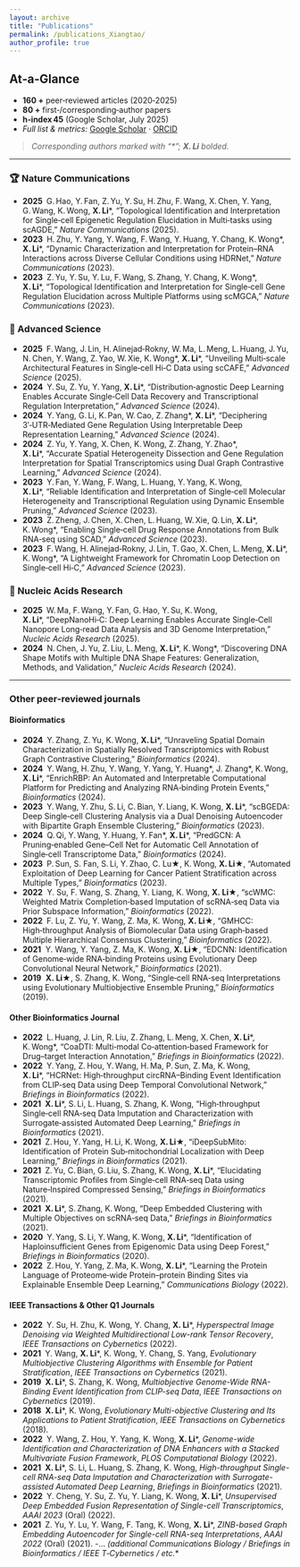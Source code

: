 ```yaml
---
layout: archive
title: "Publications"
permalink: /publications_Xiangtao/
author_profile: true
---
```


## At‑a‑Glance  
- **160 +** peer‑reviewed articles (2020‑2025)  
- **80 +** first‑/corresponding‑author papers  
- **h‑index 45** (Google Scholar, July 2025)  
- *Full list & metrics:* [Google Scholar](https://scholar.google.com/citations?hl=en&user=Il0-1BUAAAAJ&view_op=list_works&sortby=pubdate) · [ORCID](https://orcid.org/0000-0002-8716-9823)

> *Corresponding authors marked with “\*”; **X. Li** bolded.*

---

### 🏆 Nature Communications  
- **2025** G. Hao, Y. Fan, Z. Yu, Y. Su, H. Zhu, F. Wang, X. Chen, Y. Yang, G. Wang, K. Wong, **X. Li***, “Topological Identification and Interpretation for Single‑cell Epigenetic Regulation Elucidation in Multi‑tasks using scAGDE,” *Nature Communications* (2025).  
- **2023** H. Zhu, Y. Yang, Y. Wang, F. Wang, Y. Huang, Y. Chang, K. Wong*, **X. Li***, “Dynamic Characterization and Interpretation for Protein–RNA Interactions across Diverse Cellular Conditions using HDRNet,” *Nature Communications* (2023).  
- **2023** Z. Yu, Y. Su, Y. Lu, F. Wang, S. Zhang, Y. Chang, K. Wong*, **X. Li***, “Topological Identification and Interpretation for Single‑cell Gene Regulation Elucidation across Multiple Platforms using scMGCA,” *Nature Communications* (2023).  

### 🔬 Advanced Science  
- **2025** F. Wang, J. Lin, H. Alinejad‑Rokny, W. Ma, L. Meng, L. Huang, J. Yu, N. Chen, Y. Wang, Z. Yao, W. Xie, K. Wong*, **X. Li***, “Unveiling Multi‑scale Architectural Features in Single‑cell Hi‑C Data using scCAFE,” *Advanced Science* (2025).  
- **2024** Y. Su, Z. Yu, Y. Yang, **X. Li***, “Distribution‑agnostic Deep Learning Enables Accurate Single‑Cell Data Recovery and Transcriptional Regulation Interpretation,” *Advanced Science* (2024).  
- **2024** Y. Yang, G. Li, K. Pan, W. Cao, Z. Zhang*, **X. Li***, “Deciphering 3′‑UTR‑Mediated Gene Regulation Using Interpretable Deep Representation Learning,” *Advanced Science* (2024).  
- **2024** Z. Yu, Y. Yang, X. Chen, K. Wong, Z. Zhang, Y. Zhao*, **X. Li***, “Accurate Spatial Heterogeneity Dissection and Gene Regulation Interpretation for Spatial Transcriptomics using Dual Graph Contrastive Learning,” *Advanced Science* (2024).  
- **2023** Y. Fan, Y. Wang, F. Wang, L. Huang, Y. Yang, K. Wong, **X. Li***, “Reliable Identification and Interpretation of Single‑cell Molecular Heterogeneity and Transcriptional Regulation using Dynamic Ensemble Pruning,” *Advanced Science* (2023).  
- **2023** Z. Zheng, J. Chen, X. Chen, L. Huang, W. Xie, Q. Lin, **X. Li***, K. Wong*, “Enabling Single‑cell Drug Response Annotations from Bulk RNA‑seq using SCAD,” *Advanced Science* (2023).  
- **2023** F. Wang, H. Alinejad‑Rokny, J. Lin, T. Gao, X. Chen, L. Meng, **X. Li***, K. Wong*, “A Lightweight Framework for Chromatin Loop Detection on Single‑cell Hi‑C,” *Advanced Science* (2023).  

### 🧬 Nucleic Acids Research  
- **2025** W. Ma, F. Wang, Y. Fan, G. Hao, Y. Su, K. Wong, **X. Li***, “DeepNanoHi‑C: Deep Learning Enables Accurate Single‑Cell Nanopore Long‑read Data Analysis and 3D Genome Interpretation,” *Nucleic Acids Research* (2025).  
- **2024** N. Chen, J. Yu, Z. Liu, L. Meng, **X. Li***, K. Wong*, “Discovering DNA Shape Motifs with Multiple DNA Shape Features: Generalization, Methods, and Validation,” *Nucleic Acids Research* (2024).  


---

### Other peer‑reviewed journals 


#### Bioinformatics  
- **2024** Y. Zhang, Z. Yu, K. Wong, **X. Li***, “Unraveling Spatial Domain Characterization in Spatially Resolved Transcriptomics with Robust Graph Contrastive Clustering,” *Bioinformatics* (2024).  
- **2024** Y. Wang, H. Zhu, Y. Wang, Y. Yang, Y. Huang*, J. Zhang*, K. Wong, **X. Li***, “EnrichRBP: An Automated and Interpretable Computational Platform for Predicting and Analyzing RNA‑binding Protein Events,” *Bioinformatics* (2024).  
- **2023** Y. Wang, Y. Zhu, S. Li, C. Bian, Y. Liang, K. Wong, **X. Li***, “scBGEDA: Deep Single‑cell Clustering Analysis via a Dual Denoising Autoencoder with Bipartite Graph Ensemble Clustering,” *Bioinformatics* (2023).  
- **2024** Q. Qi, Y. Wang, Y. Huang, Y. Fan*, **X. Li***, “PredGCN: A Pruning‑enabled Gene–Cell Net for Automatic Cell Annotation of Single‑cell Transcriptome Data,” *Bioinformatics* (2024).  
- **2023** P. Sun, S. Fan, S. Li, Y. Zhao, C. Lu★, K. Wong, **X. Li**★, “Automated Exploitation of Deep Learning for Cancer Patient Stratification across Multiple Types,” *Bioinformatics* (2023).  
- **2022**  Y. Su, F. Wang, S. Zhang, Y. Liang, K. Wong, **X. Li**★, “scWMC: Weighted Matrix Completion‑based Imputation of scRNA‑seq Data via Prior Subspace Information,” *Bioinformatics* (2022).  
- **2022** F. Lu, Z. Yu, Y. Wang, Z. Ma, K. Wong, **X. Li**★, “GMHCC: High‑throughput Analysis of Biomolecular Data using Graph‑based Multiple Hierarchical Consensus Clustering,” *Bioinformatics* (2022).  
- **2021**  Y. Wang, Y. Yang, Z. Ma, K. Wong, **X. Li**★, “EDCNN: Identification of Genome‑wide RNA‑binding Proteins using Evolutionary Deep Convolutional Neural Network,” *Bioinformatics* (2021).  
- **2019**  **X. Li**★, S. Zhang, K. Wong, “Single‑cell RNA‑seq Interpretations using Evolutionary Multiobjective Ensemble Pruning,” *Bioinformatics* (2019).

#### Other Bioinformatics Journal
- **2022** L. Huang, J. Lin, R. Liu, Z. Zhang, L. Meng, X. Chen, **X. Li***, K. Wong*, “CoaDTI: Multi‑modal Co‑attention‑based Framework for Drug–target Interaction Annotation,” *Briefings in Bioinformatics* (2022).  
- **2022** Y. Yang, Z. Hou, Y. Wang, H. Ma, P. Sun, Z. Ma, K. Wong, **X. Li***, “HCRNet: High‑throughput circRNA–Binding Event Identification from CLIP‑seq Data using Deep Temporal Convolutional Network,” *Briefings in Bioinformatics* (2022).  
- **2021** **X. Li***, S. Li, L. Huang, S. Zhang, K. Wong, “High‑throughput Single‑cell RNA‑seq Data Imputation and Characterization with Surrogate‑assisted Automated Deep Learning,” *Briefings in Bioinformatics* (2021).  
- **2021** Z. Hou, Y. Yang, H. Li, K. Wong, **X. Li**★, “iDeepSubMito: Identification of Protein Sub‑mitochondrial Localization with Deep Learning,” *Briefings in Bioinformatics* (2021).  
- **2021** Z. Yu, C. Bian, G. Liu, S. Zhang, K. Wong, **X. Li***, “Elucidating Transcriptomic Profiles from Single‑cell RNA‑seq Data using Nature‑Inspired Compressed Sensing,” *Briefings in Bioinformatics* (2021).  
- **2021** **X. Li***, S. Zhang, K. Wong, “Deep Embedded Clustering with Multiple Objectives on scRNA‑seq Data,” *Briefings in Bioinformatics* (2021).  
- **2020** Y. Yang, S. Li, Y. Wang, K. Wong, **X. Li***, “Identification of Haploinsufficient Genes from Epigenomic Data using Deep Forest,” *Briefings in Bioinformatics* (2020).
- **2022** Z. Hou, Y. Yang, Z. Ma, K. Wong, **X. Li***, “Learning the Protein Language of Proteome‑wide Protein–protein Binding Sites via Explainable Ensemble Deep Learning,” *Communications Biology* (2022).  


#### IEEE Transactions & Other Q1 Journals
- **2022** Y. Su, H. Zhu, K. Wong, Y. Chang, **X. Li***, *Hyperspectral Image Denoising via Weighted Multidirectional Low-rank Tensor Recovery*, *IEEE Transactions on Cybernetics* (2022).  
- **2021** Y. Wang, **X. Li***, K. Wong, Y. Chang, S. Yang, *Evolutionary Multiobjective Clustering Algorithms with Ensemble for Patient Stratification*, *IEEE Transactions on Cybernetics* (2021).  
- **2019** **X. Li***, S. Zhang, K. Wong, *Multiobjective Genome-Wide RNA-Binding Event Identification from CLIP-seq Data*, *IEEE Transactions on Cybernetics* (2019).  
- **2018** **X. Li***, K. Wong, *Evolutionary Multi-objective Clustering and Its Applications to Patient Stratification*, *IEEE Transactions on Cybernetics* (2018).  
- **2022** Y. Wang, Z. Hou, Y. Yang, K. Wong, **X. Li***, *Genome-wide Identification and Characterization of DNA Enhancers with a Stacked Multivariate Fusion Framework*, *PLOS Computational Biology* (2022).  
- **2021** **X. Li***, S. Li, L. Huang, S. Zhang, K. Wong, *High-throughput Single-cell RNA-seq Data Imputation and Characterization with Surrogate-assisted Automated Deep Learning*, *Briefings in Bioinformatics* (2021).  
- **2022** Y. Cheng, Y. Su, Z. Yu, Y. Liang, K. Wong, **X. Li***, *Unsupervised Deep Embedded Fusion Representation of Single-cell Transcriptomics*, *AAAI 2023* (Oral) (2022).  
- **2021** Z. Yu, Y. Lu, Y. Wang, F. Tang, K. Wong, **X. Li***, *ZINB-based Graph Embedding Autoencoder for Single-cell RNA-seq Interpretations*, *AAAI 2022* (Oral) (2021).
-… *(additional Communications Biology / Briefings in Bioinformatics / IEEE T‑Cybernetics / etc.**  

